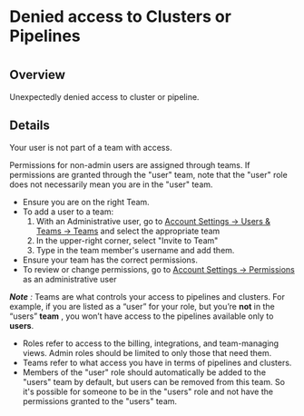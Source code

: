 # Denied access to Clusters or Pipelines

#

## Overview

Unexpectedly denied access to cluster or pipeline.

## Details

Your user is not part of a team with access.

Permissions for non-admin users are assigned through teams. If permissions are
granted through the "user" team, note that the "user" role does not
necessarily mean you are in the "user" team.

  * Ensure you are on the right Team.
  * To add a user to a team: 
    1. With an Administrative user, go to [Account Settings -> Users & Teams -> Teams](https://g.codefresh.io/account-admin/collaborators/teams) and select the appropriate team
    2. In the upper-right corner, select "Invite to Team"
    3. Type in the team member's username and add them.
  * Ensure your team has the correct permissions.
  * To review or change permissions, go to [Account Settings -> Permissions](https://g.codefresh.io/account-admin/permissions/teams) as an administrative user

_**Note** :_ Teams are what controls your access to pipelines and clusters.
For example, if you are listed as a “user” for your role, but you’re **not**
in the “users” **team** , you won’t have access to the pipelines available
only to **users**.

  * Roles refer to access to the billing, integrations, and team-managing views. Admin roles should be limited to only those that need them.
  * Teams refer to what access you have in terms of pipelines and clusters.
  * Members of the "user" role should automatically be added to the "users" team by default, but users can be removed from this team. So it's possible for someone to be in the "users" role and not have the permissions granted to the "users" team.

